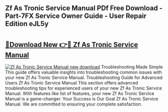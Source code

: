 ## Zf As Tronic Service Manual PDf Free Download - Part-7FX Service Owner Guide - User Repair Edition eJL5y

# <h2><a href="http://bc6448.oget.top/?id=Zf+As+Tronic+Service+Manual">🔗Download New 👉🔴 Zf As Tronic Service Manual</a></h2>

[![Zf As Tronic Service Manual new download](https://i.imgur.com/5g1atiW.png)](http://bc6448.oget.top/?id=Zf+As+Tronic+Service+Manual)
Troubleshooting Made Simple This guide offers valuable insights into troubleshooting common issues with your new Zf As Tronic Service Manual. Troubleshooting Guide for Advanced Users Zf As Tronic Service Manual This section offers advanced troubleshooting tips for experienced users of your new Zf As Tronic Service Manual. With features like list of features, your new Zf As Tronic Service Manual is a game-changer. Your Success is Our Goal Zf As Tronic Service Manual. We are committed to ensuring your complete satisfaction.
